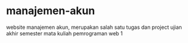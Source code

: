 # manajemen-akun
website manajemen akun, merupakan salah satu tugas dan project ujian akhir semester mata kuliah pemrograman web 1
